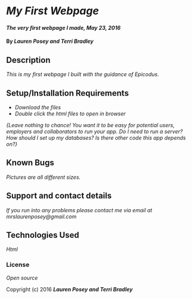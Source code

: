 # _My First Webpage_

#### _The very first webpage I made, May 23, 2016_

#### By _**Lauren Posey and Terri Bradley**_

## Description

_This is my first webpage I built with the guidance of Epicodus._

## Setup/Installation Requirements

* _Download the files_
* _Double click the html files to open in browser_

_{Leave nothing to chance! You want it to be easy for potential users, employers and collaborators to run your app. Do I need to run a server? How should I set up my databases? Is there other code this app depends on?}_

## Known Bugs

_Pictures are all different sizes._

## Support and contact details

_If you run into any problems please contact me via email at mrslaurenposey@gmail.com_

## Technologies Used

_Html_

### License

*Open source*

Copyright (c) 2016 **_Lauren Posey and Terri Bradley_**
